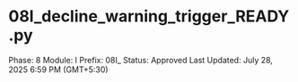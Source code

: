 # 08I_decline_warning_trigger_READY.py

Phase: 8
Module: I
Prefix: 08I_
Status: Approved
Last Updated: July 28, 2025 6:59 PM (GMT+5:30)